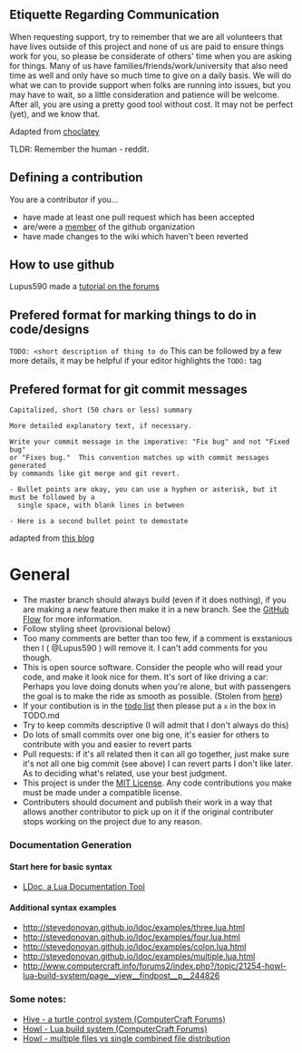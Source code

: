 ## Etiquette Regarding Communication
When requesting support, try to remember that we are all volunteers that have lives outside of this project and none of us are paid to ensure things work for you, so please be considerate of others' time when you are asking for things. Many of us have families/friends/work/university that also need time as well and only have so much time to give on a daily basis. We will do what we can to provide support when folks are running into issues, but you may have to wait, so a little consideration and patience will be welcome. After all, you are using a pretty good tool without cost. It may not be perfect (yet), and we know that.

Adapted from [choclatey](https://github.com/chocolatey/choco#etiquette-regarding-communication)

TLDR: Remember the human - reddit.

## Defining a contribution
You are a contributor if you...
* have made at least one pull request which has been accepted
* are/were a [member](https://github.com/orgs/CC-Hive/people) of the github organization
* have made changes to the wiki which haven't been reverted

## How to use github
Lupus590 made a [tutorial on the forums](http://www.computercraft.info/forums2/index.php?/topic/26002-)

## Prefered format for marking things to do in code/designs
`TODO: <short description of thing to do` This can be followed by a few more details, it may be helpful if your editor highlights the `TODO:` tag

## Prefered format for git commit messages
```
Capitalized, short (50 chars or less) summary

More detailed explanatory text, if necessary.

Write your commit message in the imperative: "Fix bug" and not "Fixed bug"
or "Fixes bug."  This convention matches up with commit messages generated
by commands like git merge and git revert.

- Bullet points are okay, you can use a hyphen or asterisk, but it must be followed by a
  single space, with blank lines in between

- Here is a second bullet point to demostate
```
adapted from [this blog](http://tbaggery.com/2008/04/19/a-note-about-git-commit-messages.html)

# General
* The master branch should always build (even if it does nothing), if you are making a new feature then make it in a new branch. See the [GitHub Flow](https://guides.github.com/introduction/flow/) for more information.
* Follow styling sheet (provisional below)
* Too many comments are better than too few, if a comment is exstanious then I ( @Lupus590 ) will remove it. I can't add comments for you though.
* This is open source software. Consider the people who will read your code, and make it look nice for them. It's sort of like driving a car: Perhaps you love doing donuts when you're alone, but with passengers the goal is to make the ride as smooth as possible. (Stolen from [here](https://github.com/opengovernment/opengovernment/blob/master/CONTRIBUTING.md))
* If your contibution is in the [todo list](https://github.com/CC-Hive/Main/blob/master/TODO.md) then please put a `x` in the box in TODO.md
* Try to keep commits descriptive (I will admit that I don't always do this)
* Do lots of small commits over one big one, it's easier for others to contribute with you and easier to revert parts
* Pull requests: if it's all related then it can all go together, just make sure it's not all one big commit (see above) I can revert parts I don't like later. As to deciding what's related, use your best judgment.
* This project is under the [MIT License](https://github.com/CC-Hive/Main/blob/master/LICENSE.txt). Any code contributions you make must be made under a compatible license.
* Contributers should document and publish their work in a way that allows another contributor to pick up on it if the original contributer stops working on the project due to any reason.

### Documentation Generation

#### Start here for basic syntax
 * [LDoc, a Lua Documentation Tool](http://stevedonovan.github.io/ldoc/manual/doc.md.html)

#### Additional syntax examples
 * http://stevedonovan.github.io/ldoc/examples/three.lua.html
 * http://stevedonovan.github.io/ldoc/examples/four.lua.html
 * http://stevedonovan.github.io/ldoc/examples/colon.lua.html
 * http://stevedonovan.github.io/ldoc/examples/multiple.lua.html
 * http://www.computercraft.info/forums2/index.php?/topic/21254-howl-lua-build-system/page__view__findpost__p__244826

### Some notes:
 * [Hive - a turtle control system (ComputerCraft Forums)](http://www.computercraft.info/forums2/index.php?/topic/22421-wip-mit-hive-a-turtle-control-system)
 * [Howl - Lua build system (ComputerCraft Forums)](http://www.computercraft.info/forums2/index.php?/topic/21254-howl-lua-build-system/)
 * [Howl - multiple files vs single combined file distribution](http://www.computercraft.info/forums2/index.php?/topic/24639-howl-multiple-files-vs-single-combined-file-distribution/)
